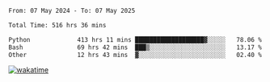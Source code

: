 <!--START_SECTION:waka-->

```txt
From: 07 May 2024 - To: 07 May 2025

Total Time: 516 hrs 36 mins

Python             413 hrs 11 mins ███████████████████▓░░░░░   78.06 %
Bash               69 hrs 42 mins  ███▒░░░░░░░░░░░░░░░░░░░░░   13.17 %
Other              12 hrs 43 mins  ▓░░░░░░░░░░░░░░░░░░░░░░░░   02.40 %
```

<!--END_SECTION:waka-->
[![wakatime](https://wakatime.com/badge/user/5f89a63a-5294-4958-ad30-2b3455e63f2a.svg)](https://wakatime.com/@5f89a63a-5294-4958-ad30-2b3455e63f2a)
